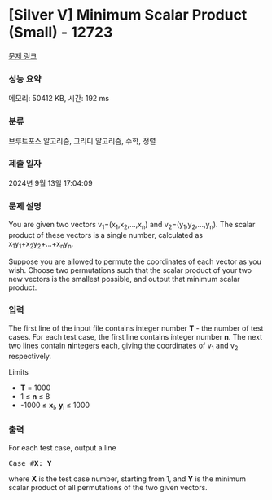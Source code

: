 # [Silver V] Minimum Scalar Product (Small) - 12723 

[문제 링크](https://www.acmicpc.net/problem/12723) 

### 성능 요약

메모리: 50412 KB, 시간: 192 ms

### 분류

브루트포스 알고리즘, 그리디 알고리즘, 수학, 정렬

### 제출 일자

2024년 9월 13일 17:04:09

### 문제 설명

<p>You are given two vectors v<sub>1</sub>=(x<sub>1</sub>,x<sub>2</sub>,...,x<sub>n</sub>) and v<sub>2</sub>=(y<sub>1</sub>,y<sub>2</sub>,...,y<sub>n</sub>). The scalar product of these vectors is a single number, calculated as x<sub>1</sub>y<sub>1</sub>+x<sub>2</sub>y<sub>2</sub>+...+x<sub>n</sub>y<sub>n</sub>. </p>

<p>Suppose you are allowed to permute the coordinates of each vector as you wish. Choose two permutations such that the scalar product of your two new vectors is the smallest possible, and output that minimum scalar product.</p>

### 입력 

 <p>The first line of the input file contains integer number <strong>T</strong> - the number of test cases. For each test case, the first line contains integer number <strong>n</strong>. The next two lines contain <strong>n</strong>integers each, giving the coordinates of v<sub>1</sub> and v<sub>2</sub> respectively.</p>

<p>Limits</p>

<ul>
	<li><strong>T</strong> = 1000</li>
	<li>1 ≤ <strong>n</strong> ≤ 8</li>
	<li>-1000 ≤ <strong>x</strong><sub>i</sub>, <strong>y</strong><sub>i</sub> ≤ 1000</li>
</ul>

### 출력 

 <p>For each test case, output a line</p>

<pre>Case #<strong>X</strong>: <strong>Y</strong></pre>

<p>where <strong>X</strong> is the test case number, starting from 1, and <strong>Y</strong> is the minimum scalar product of all permutations of the two given vectors.</p>

